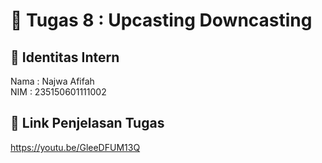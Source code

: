 # 📁 Tugas 8 : Upcasting Downcasting

## 👤 Identitas Intern
Nama : Najwa Afifah            
NIM  : 235150601111002

## 🔗 Link Penjelasan Tugas

https://youtu.be/GleeDFUM13Q

